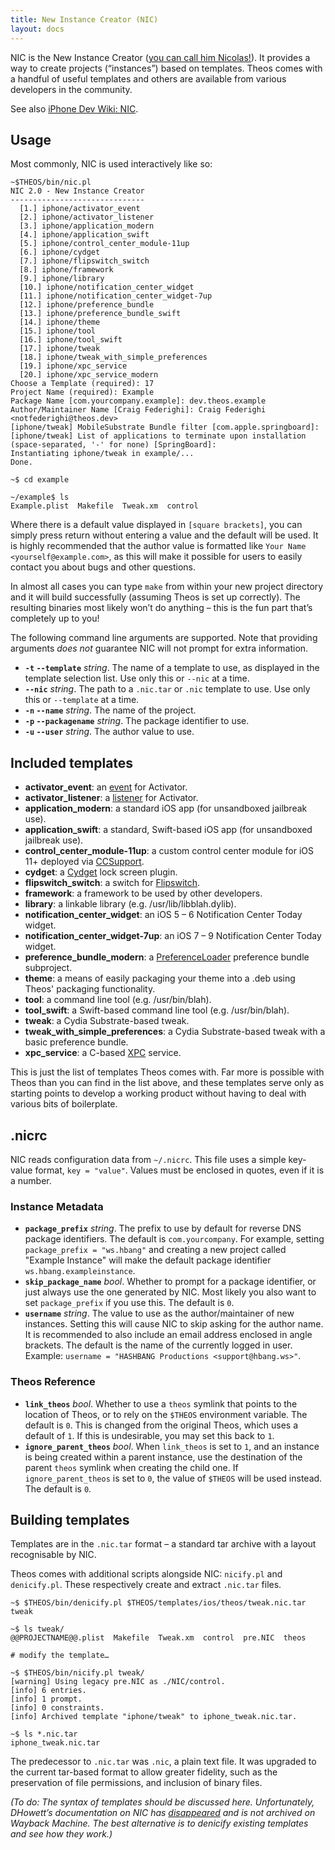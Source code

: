 ```yaml
---
title: New Instance Creator (NIC)
layout: docs
---
```


NIC is the New Instance Creator ([you can call him Nicolas!](https://github.com/theos/theos/commit/6c623614612ac07d1963c851e4a54302be6bf40d)). It provides a way to create projects (“instances”) based on templates. Theos comes with a handful of useful templates and others are available from various developers in the community.

See also [iPhone Dev Wiki: NIC](http://iphonedev.wiki/index.php/NIC).

## Usage
Most commonly, NIC is used interactively like so:

```console
~$THEOS/bin/nic.pl
NIC 2.0 - New Instance Creator
------------------------------
  [1.] iphone/activator_event
  [2.] iphone/activator_listener
  [3.] iphone/application_modern
  [4.] iphone/application_swift
  [5.] iphone/control_center_module-11up
  [6.] iphone/cydget
  [7.] iphone/flipswitch_switch
  [8.] iphone/framework
  [9.] iphone/library
  [10.] iphone/notification_center_widget
  [11.] iphone/notification_center_widget-7up
  [12.] iphone/preference_bundle
  [13.] iphone/preference_bundle_swift
  [14.] iphone/theme
  [15.] iphone/tool
  [16.] iphone/tool_swift
  [17.] iphone/tweak
  [18.] iphone/tweak_with_simple_preferences
  [19.] iphone/xpc_service
  [20.] iphone/xpc_service_modern
Choose a Template (required): 17
Project Name (required): Example
Package Name [com.yourcompany.example]: dev.theos.example
Author/Maintainer Name [Craig Federighi]: Craig Federighi <notfederighi@theos.dev>
[iphone/tweak] MobileSubstrate Bundle filter [com.apple.springboard]: 
[iphone/tweak] List of applications to terminate upon installation (space-separated, '-' for none) [SpringBoard]: 
Instantiating iphone/tweak in example/...
Done.

~$ cd example

~/example$ ls
Example.plist  Makefile  Tweak.xm  control
```

Where there is a default value displayed in `[square brackets]`, you can simply press return without entering a value and the default will be used. It is highly recommended that the author value is formatted like `Your Name <yourself@example.com>`, as this will make it possible for users to easily contact you about bugs and other questions.

In almost all cases you can type `make` from within your new project directory and it will build successfully (assuming Theos is set up correctly). The resulting binaries most likely won’t do anything – this is the fun part that’s completely up to you!

The following command line arguments are supported. Note that providing arguments *does not* guarantee NIC will not prompt for extra information.

* **`-t` `--template`** *string*. The name of a template to use, as displayed in the template selection list. Use only this or `--nic` at a time.
* **`--nic`** *string*. The path to a `.nic.tar` or `.nic` template to use. Use only this or `--template` at a time.
* **`-n` `--name`** *string*. The name of the project.
* **`-p` `--packagename`** *string*. The package identifier to use.
* **`-u` `--user`** *string*. The author value to use.

## Included templates
* **activator_event**: an [event](http://iphonedev.wiki/index.php/Libactivator#Sending_Events_.28via_LAEvent.29) for Activator.
* **activator_listener**: a [listener](http://iphonedev.wiki/index.php/Libactivator#Observing_Events_.28via_LAListener.29) for Activator.
* **application_modern**: a standard iOS app (for unsandboxed jailbreak use).
* **application_swift**: a standard, Swift-based iOS app (for unsandboxed jailbreak use).
* **control_center_module-11up**: a custom control center module for iOS 11+ deployed via [CCSupport](https://github.com/opa334/CCSupport/wiki).
* **cydget**: a [Cydget](https://cydia.saurik.com/info/cydget/) lock screen plugin.
* **flipswitch_switch**: a switch for [Flipswitch](https://github.com/A3Tweaks/Flipswitch).
* **framework**: a framework to be used by other developers.
* **library**: a linkable library (e.g. /usr/lib/libblah.dylib).
* **notification_center_widget**: an iOS 5 – 6 Notification Center Today widget.
* **notification_center_widget-7up**: an iOS 7 – 9 Notification Center Today widget.
* **preference_bundle_modern**: a [PreferenceLoader](http://iphonedev.wiki/index.php/PreferenceLoader) preference bundle subproject.
* **theme**: a means of easily packaging your theme into a .deb using Theos' packaging functionality.
* **tool**: a command line tool (e.g. /usr/bin/blah).
* **tool_swift**: a Swift-based command line tool (e.g. /usr/bin/blah).
* **tweak**: a Cydia Substrate-based tweak.
* **tweak_with_simple_preferences**: a Cydia Substrate-based tweak with a basic preference bundle.
* **xpc_service**: a C-based [XPC](https://developer.apple.com/library/content/documentation/MacOSX/Conceptual/BPSystemStartup/Chapters/CreatingXPCServices.html) service.

This is just the list of templates Theos comes with. Far more is possible with Theos than you can find in the list above, and these templates serve only as starting points to develop a working product without having to deal with various bits of boilerplate.

## .nicrc
NIC reads configuration data from `~/.nicrc`. This file uses a simple key-value format, `key = "value"`. Values must be enclosed in quotes, even if it is a number.

### Instance Metadata
* **`package_prefix`** *string*. The prefix to use by default for reverse DNS package identifiers. The default is `com.yourcompany`. For example, setting `package_prefix = "ws.hbang"` and creating a new project called "Example Instance" will make the default package identifier `ws.hbang.exampleinstance`.
* **`skip_package_name`** *bool*. Whether to prompt for a package identifier, or just always use the one generated by NIC. Most likely you also want to set `package_prefix` if you use this. The default is `0`.
* **`username`** *string*. The value to use as the author/maintainer of new instances. Setting this will cause NIC to skip asking for the author name. It is recommended to also include an email address enclosed in angle brackets. The default is the name of the currently logged in user. Example: `username = "HASHBANG Productions <support@hbang.ws>"`.

### Theos Reference
* **`link_theos`** *bool*. Whether to use a `theos` symlink that points to the location of Theos, or to rely on the `$THEOS` environment variable. The default is `0`. This is changed from the original Theos, which uses a default of `1`. If this is undesirable, you may set this back to `1`.
* **`ignore_parent_theos`** *bool*. When `link_theos` is set to `1`, and an instance is being created within a parent instance, use the destination of the parent `theos` symlink when creating the child one. If `ignore_parent_theos` is set to `0`, the value of `$THEOS` will be used instead. The default is `0`.

## Building templates
Templates are in the `.nic.tar` format – a standard tar archive with a layout recognisable by NIC.

Theos comes with additional scripts alongside NIC: `nicify.pl` and `denicify.pl`. These respectively create and extract `.nic.tar` files.

```console
~$ $THEOS/bin/denicify.pl $THEOS/templates/ios/theos/tweak.nic.tar tweak

~$ ls tweak/
@@PROJECTNAME@@.plist  Makefile  Tweak.xm  control  pre.NIC  theos

# modify the template…

~$ $THEOS/bin/nicify.pl tweak/
[warning] Using legacy pre.NIC as ./NIC/control.
[info] 6 entries.
[info] 1 prompt.
[info] 0 constraints.
[info] Archived template "iphone/tweak" to iphone_tweak.nic.tar.

~$ ls *.nic.tar
iphone_tweak.nic.tar
```

The predecessor to `.nic.tar` was `.nic`, a plain text file. It was upgraded to the current tar-based format to allow greater fidelity, such as the preservation of file permissions, and inclusion of binary files.

*(To do: The syntax of templates should be discussed here. Unfortunately, DHowett’s documentation on NIC has [disappeared](http://theos.howett.net/nic/) and is not archived on Wayback Machine. The best alternative is to denicify existing templates and see how they work.)*
